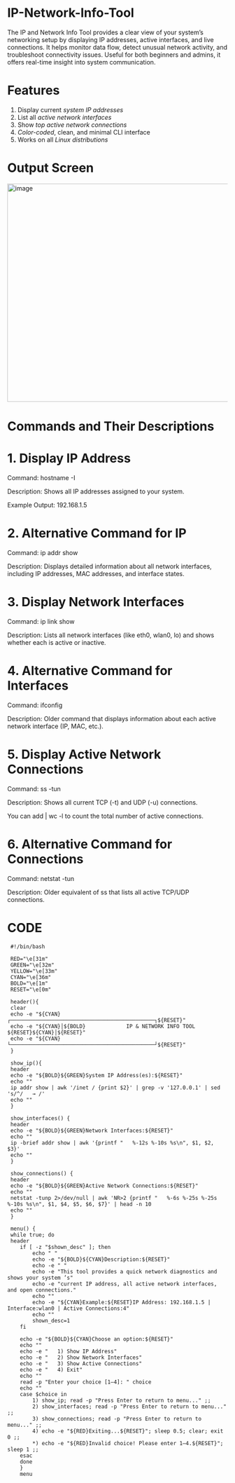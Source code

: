 # IP-Network-Info-Tool
The IP and Network Info Tool provides a clear view of your system’s networking setup by displaying IP addresses, active interfaces, and live connections. It helps monitor data flow, detect unusual network activity, and troubleshoot connectivity issues. Useful for both beginners and admins, it offers real-time insight into system communication.

# Features
1) Display current *system IP addresses*
2) List all *active network interfaces*
3) Show *top active network connections*
4) *Color-coded*, clean, and minimal CLI interface
5) Works on all *Linux distributions*

# Output Screen

<img width="1004" height="498" alt="image" src="https://github.com/user-attachments/assets/f404c7dc-1a7d-4a57-8729-ddcb0f3b9ec2" />


# Commands and Their Descriptions

# 1. Display IP Address

Command: hostname -I

Description: Shows all IP addresses assigned to your system.

Example Output: 192.168.1.5



# 2. Alternative Command for IP

Command: ip addr show

Description: Displays detailed information about all network interfaces, including IP addresses, MAC addresses, and interface states.



# 3. Display Network Interfaces

Command: ip link show

Description: Lists all network interfaces (like eth0, wlan0, lo) and shows whether each is active or inactive.



# 4. Alternative Command for Interfaces

Command: ifconfig

Description: Older command that displays information about each active network interface (IP, MAC, etc.).



# 5. Display Active Network Connections

Command: ss -tun

Description: Shows all current TCP (-t) and UDP (-u) connections.

You can add | wc -l to count the total number of active connections.



# 6. Alternative Command for Connections

Command: netstat -tun

Description: Older equivalent of ss that lists all active TCP/UDP connections.


# CODE



     #!/bin/bash
     
     RED="\e[31m"
     GREEN="\e[32m"
     YELLOW="\e[33m"
     CYAN="\e[36m"
     BOLD="\e[1m"
     RESET="\e[0m"
     
     header(){    
     clear    
     echo -e "${CYAN}┌──────────────────────────────────────────────┐${RESET}"
     echo -e "${CYAN}│${BOLD}             IP & NETWORK INFO TOOL           ${RESET}${CYAN}│${RESET}"
     echo -e "${CYAN}└──────────────────────────────────────────────┘${RESET}"
     }
    
     show_ip(){
     header
     echo -e "${BOLD}${GREEN}System IP Address(es):${RESET}"
     echo ""
     ip addr show | awk '/inet / {print $2}' | grep -v '127.0.0.1' | sed 's/^/   → /'
     echo ""
     }
    
     show_interfaces() {
     header
     echo -e "${BOLD}${GREEN}Network Interfaces:${RESET}"
     echo ""
     ip -brief addr show | awk '{printf "   %-12s %-10s %s\n", $1, $2, $3}'
     echo ""
     }
     
     show_connections() {
     header
     echo -e "${BOLD}${GREEN}Active Network Connections:${RESET}"
     echo ""
     netstat -tunp 2>/dev/null | awk 'NR>2 {printf "   %-6s %-25s %-25s %-10s %s\n", $1, $4, $5, $6, $7}' | head -n 10
     echo ""
     }
    
     menu() {
     while true; do
     header
        if [ -z "$shown_desc" ]; then
            echo " "
            echo -e "${BOLD}${CYAN}Description:${RESET}"
            echo -e " "
            echo -e "This tool provides a quick network diagnostics and shows your system ’s"
            echo -e "current IP address, all active network interfaces, and open connections."
            echo ""
            echo -e "${CYAN}Example:${RESET}IP Address: 192.168.1.5 | Interface:wlan0 | Active Connections:4"
            echo ""
            shown_desc=1    
        fi
        
        echo -e "${BOLD}${CYAN}Choose an option:${RESET}"
        echo ""
        echo -e "   1) Show IP Address"
        echo -e "   2) Show Network Interfaces"
        echo -e "   3) Show Active Connections"
        echo -e "   4) Exit"
        echo ""
        read -p "Enter your choice [1–4]: " choice
        echo ""
        case $choice in
            1) show_ip; read -p "Press Enter to return to menu..." ;;
            2) show_interfaces; read -p "Press Enter to return to menu..." ;;
            3) show_connections; read -p "Press Enter to return to menu..." ;;
            4) echo -e "${RED}Exiting...${RESET}"; sleep 0.5; clear; exit 0 ;;
            *) echo -e "${RED}Invalid choice! Please enter 1–4.${RESET}"; sleep 1 ;;
        esac
        done
        }
        menu



